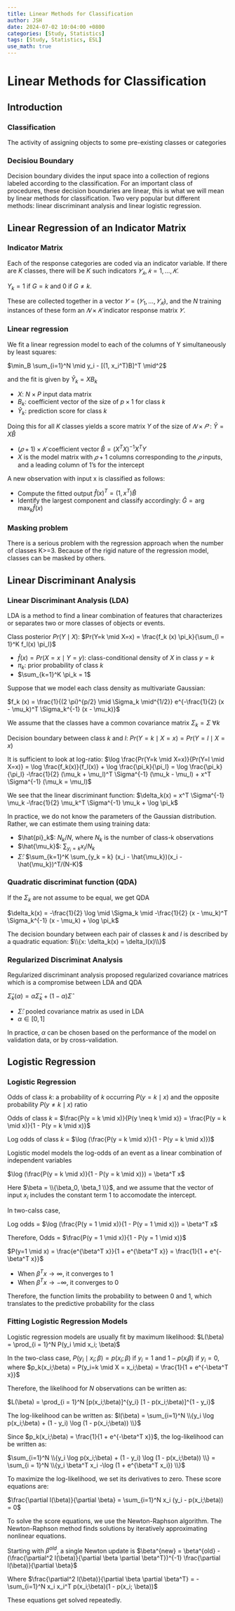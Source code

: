 ```yaml
---
title: Linear Methods for Classification
author: JSH
date: 2024-07-02 10:04:00 +0800
categories: [Study, Statistics]
tags: [Study, Statistics, ESL]
use_math: true
---
```


# Linear Methods for Classification

## Introduction

### Classification
The activity of assigning objects to some pre-existing classes or categories

### Decisiou Boundary
Decision boundary divides the input space into a collection of regions labeled according to the classification.
For an important class of procedures, these decision boundaries are linear, this is what we will mean by linear methods for classification.
Two very popular but different methods: linear discriminant analysis and linear logistic regression.

## Linear Regression of an Indicator Matrix

### Indicator Matrix
Each of the response categories are coded via an indicator variable.
If there are $K$ classes, there will be $K$ such indicators $𝑌_𝑘, 𝑘=1, …, 𝐾$.

$Y_k = 1$ if $G=k$ and $0$ if $G \neq k$.

These are collected together in a vector $𝑌=(𝑌_1,…, 𝑌_𝐾)$, and the $N$ training instances of these form an $𝑁×𝐾$ indicator response matrix $𝑌$.

### Linear regression
We fit a linear regression model to each of the columns of Y simultaneously by least squares:

$\min_B \sum_{i=1}^N \mid y_i - [(1, x_i^T)B]^T \mid^2$

and the fit is given by $\hat{Y}_k = XB_k$
* $X$: $N \times P$ input data matrix
* $B_k$: coefficient vector of the size of $p \times 1$ for class $k$
* $\hat{Y}_k$: prediction score for class $k$

Doing this for all $K$ classes yields a score matrix $Y$ of the size of $𝑁 \times 𝑃$ : $\hat{Y} = X \hat{B}$

* $(𝑝+1) \times 𝐾$ coefficient vector $\hat{B} = (X^T X)^{-1} X^T Y$
* $X$ is the model matrix with $𝑝+1$ columns corresponding to the $𝑝$ inputs, and a leading column of 1’s for the intercept

A new observation with input x is classified as follows:
* Compute the fitted output $\hat{f}(x)^T = (1, x^T) \hat{B}$
* Identify the largest component and classify accordingly: $\hat{G} = \arg\max_k \hat{f}(x)$

### Masking problem
There is a serious problem with the regression approach when the number of classes K>=3.
Because of the rigid nature of the regression model, classes can be masked by others.

## Linear Discriminant Analysis

### Linear Discriminant Analysis (LDA)
LDA is a method to find a linear combination of features that characterizes or separates two or more classes of objects or events.

Class posterior $Pr(Y \mid X)$: $Pr(Y=k \mid X=x) = \frac{f_k (x) \pi_k}{\sum_{l = 1}^K f_l(x) \pi_l}$

* $\hat{f}(x) = Pr(X=x \mid Y=y)$: class-conditional density of $X$ in class $y=k$
* $\pi_k$: prior probability of class $k$
* $\sum_{k=1}^K \pi_k = 1$

Suppose that we model each class density as multivariate Gaussian:

$f_k (x) = \frac{1}{(2 \pi)^{p/2} \mid \Sigma_k \mid^{1/2}} e^{-\frac{1}{2} (x - \mu_k)^T \Sigma_k^{-1} (x - \mu_k)}$

We assume that the classes have a common covariance matrix $\Sigma_k = \Sigma$  $\forall k$

Decision boundary between class $k$ and $l$: $Pr(Y=k \mid X=x) = Pr(Y = l \mid X = x)$

It is sufficient to look at log-ratio:
$\log \frac{Pr(Y=k \mid X=x)}{Pr(Y=l \mid X=x)} = \log \frac{f_k(x)}{f_l(x)} + \log \frac{\pi_k}{\pi_l} = \log \frac{\pi_k}{\pi_l} -\frac{1}{2} (\mu_k + \mu_l)^T \Sigma^{-1} (\mu_k - \mu_l) + x^T \Sigma^{-1} (\mu_k = \mu_l)$

We see that the linear discriminant function: $\delta_k(x) = x^T \Sigma^{-1} \mu_k -\frac{1}{2} \mu_k^T \Sigma^{-1} \mu_k + \log \pi_k$

In practice, we do not know the parameters of the Gaussian distribution.
Rather, we can estimate them using training data:
* $\hat{pi}_k$: $N_k/N$, where $N_k$ is the number of class-k observations
* $\hat{\mu_k}$: $\sum_{y_i = k} x_i/N_k$
* $\hat{\Sigma}$: $\sum_{k=1}^K \sum_{y_k = k} (x_i - \hat{\mu_k})(x_i - \hat{\mu_k})^T/(N-K)$

### Quadratic discriminat function (QDA)
If the $\Sigma_k$ are not assume to be equal, we get QDA

$\delta_k(x) = -\frac{1}{2} \log \mid \Sigma_k \mid -\frac{1}{2} (x - \mu_k)^T \Sigma_k^{-1} (x - \mu_k) + \log \pi_k$ 

The decision boundary between each pair of classes $k$ and $l$ is described by a quadratic equation: $\\{x: \delta_k(x) = \delta_l(x)\\}$

### Regularized Discriminat Analysis
Regularized discriminant analysis proposed regularized covariance matrices which is a compromise between LDA and QDA

$\hat{\Sigma}_k(\alpha) = \alpha \hat{\Sigma}_k + (1 - \alpha) \hat{\Sigma}$
* $\hat{\Sigma}$: pooled covariance matrix as used in LDA
* $\alpha \in [0, 1]$

In practice, $\alpha$ can be chosen based on the performance of the model on validation data, or by cross-validation.

## Logistic Regression

### Logistic Regression
Odds of class $k$: a probability of $k$ occurring $P(y=k \mid x)$ and the opposite probability $P(y \neq k \mid x)$ ratio

Odds of class $k$ = $\frac{P(y = k \mid x)}{P(y \neq k \mid x)} = \frac{P(y = k \mid x)}{1 - P(y = k \mid x)}$

Log odds of class $k$ = $\log (\frac{P(y = k \mid x)}{1 - P(y = k \mid x)})$

Logistic model models the log-odds of an event as a linear combination of independent variables

$\log (\frac{P(y = k \mid x)}{1 - P(y = k \mid x)}) = \beta^T x$

Here $\beta = \\{\beta_0, \beta_1 \\}$, and we assume that the vector of input $x_i$ includes the constant term 1 to accomodate the intercept.

In two-calss case,

Log odds = $\log (\frac{P(y = 1 \mid x)}{1 - P(y = 1 \mid x)}) = \beta^T x$

Therefore, Odds = $\frac{P(y = 1 \mid x)}{1 - P(y = 1 \mid x)}$

$P(y=1 \mid x) = \frac{e^{\beta^T x}}{1 + e^{\beta^T x}} = \frac{1}{1 + e^{-\beta^T x}}$

* When $\beta^T x \rightarrow \infty$, it converges to 1
* When $\beta^T x \rightarrow -\infty$, it converges to 0

Therefore, the function limits the probability to between 0 and 1, which translates to the predictive probability for the class

### Fitting Logistic Regression Models
Logistic regression models are usually fit by maximum likelihood: $L(\beta) = \prod_{i = 1}^N P(y_i \mid x_i; \beta)$

In the two-class case, $P(y_i \mid x_i; \beta) = p(x_i; \beta)$ if $y_i = 1$ and $1 - p(x_i\beta)$ if $y_i = 0$,
where $p_k(x_i;\beta) = P(y_i=k \mid X = x_i;\beta) = \frac{1}{1 + e^{-\beta^T x}}$

Therefore, the likelihood for $N$ observations can be written as:

$L(\beta) = \prod_{i = 1}^N [p(x_i;\beta)]^{y_i} [1 - p(x_i;\beta)]^{1 - y_i}$

The log-likelihood can be written as: $l(\beta) = \sum_{i=1}^N \\{y_i \log p(x_i;\beta) + (1 - y_i) \log (1 - p(x_i;\beta)) \\}$

Since $p_k(x_i;\beta) = \frac{1}{1 + e^{-\beta^T x}}$, the log-likelihood can be written as:

$\sum_{i=1}^N \\{y_i \log p(x_i;\beta) + (1 - y_i) \log (1 - p(x_i;\beta)) \\} = \sum_{i = 1}^N \\{y_i \beta^T x_i -\log (1 + e^{\beta^T x_i}) \\}$

To maximize the log-likelihood, we set its derivatives to zero.
These score equations are:

$\frac{\partial l(\beta)}{\partial \beta} = \sum_{i=1}^N x_i (y_i - p(x_i;\beta)) = 0$

To solve the score equations, we use the Newton-Raphson algorithm.
The Newton-Raphson method finds solutions by iteratively approximating nonlinear equations.

Starting with $\beta^{old}$, a single Newton update is $\beta^{new} = \beta^{old} - (\frac{\partial^2 l(\beta)}{\partial \beta \partial \beta^T})^{-1} \frac{\partial l(\beta)}{\partial \beta}$

Where $\frac{\partial^2 l(\beta)}{\partial \beta \partial \beta^T} = -\sum_{i=1}^N x_i x_i^T p(x_i;\beta)(1 - p(x_i; \beta))$

These equations get solved repeatedly.
